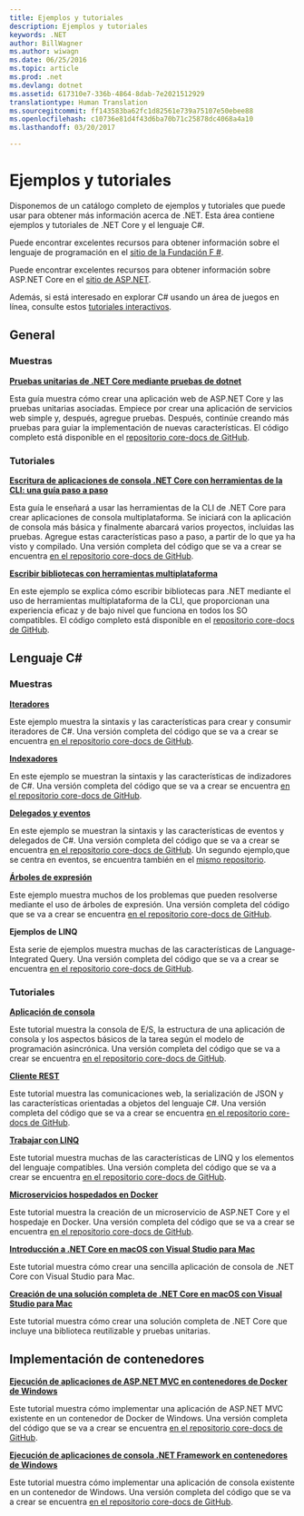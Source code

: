 ```yaml
---
title: Ejemplos y tutoriales
description: Ejemplos y tutoriales
keywords: .NET
author: BillWagner
ms.author: wiwagn
ms.date: 06/25/2016
ms.topic: article
ms.prod: .net
ms.devlang: dotnet
ms.assetid: 617310e7-336b-4864-8dab-7e2021512929
translationtype: Human Translation
ms.sourcegitcommit: ff143583ba62fc1d82561e739a75107e50ebee88
ms.openlocfilehash: c10736e81d4f43d6ba70b71c25878dc4068a4a10
ms.lasthandoff: 03/20/2017

---
```


# <a name="samples-and-tutorials"></a>Ejemplos y tutoriales

Disponemos de un catálogo completo de ejemplos y tutoriales que puede usar para obtener más información acerca de .NET. Esta área contiene ejemplos y tutoriales de .NET Core y el lenguaje C#.

Puede encontrar excelentes recursos para obtener información sobre el lenguaje de programación en el [sitio de la Fundación F #](http://fsharp.org/learn.html). 

Puede encontrar excelentes recursos para obtener información sobre ASP.NET Core en el [sitio de ASP.NET](https://docs.microsoft.com/aspnet/core/tutorials/).

Además, si está interesado en explorar C# usando un área de juegos en línea, consulte estos [tutoriales interactivos](http://go.microsoft.com/fwlink/?LinkId=817234).

## <a name="general"></a>General

### <a name="samples"></a>Muestras

**[Pruebas unitarias de .NET Core mediante pruebas de dotnet](../core/testing/unit-testing-with-dotnet-test.md)**

Esta guía muestra cómo crear una aplicación web de ASP.NET Core y las pruebas unitarias asociadas. Empiece por crear una aplicación de servicios web simple y, después, agregue pruebas. Después, continúe creando más pruebas para guiar la implementación de nuevas características. El código completo está disponible en el [repositorio core-docs de GitHub](https://github.com/dotnet/docs/tree/master/samples/core/getting-started/unit-testing-using-dotnet-test).

### <a name="tutorials"></a>Tutoriales

**[Escritura de aplicaciones de consola .NET Core con herramientas de la CLI: una guía paso a paso](../core/tutorials/using-with-xplat-cli.md)**

Esta guía le enseñará a usar las herramientas de la CLI de .NET Core para crear aplicaciones de consola multiplataforma.  Se iniciará con la aplicación de consola más básica y finalmente abarcará varios proyectos, incluidas las pruebas. Agregue estas características paso a paso, a partir de lo que ya ha visto y compilado. Una versión completa del código que se va a crear se encuentra [en el repositorio core-docs de GitHub](https://github.com/dotnet/docs/tree/master/samples/core/console-apps).

**[Escribir bibliotecas con herramientas multiplataforma](../core/tutorials/libraries.md)**

En este ejemplo se explica cómo escribir bibliotecas para .NET mediante el uso de herramientas multiplataforma de la CLI,  que proporcionan una experiencia eficaz y de bajo nivel que funciona en todos los SO compatibles.
El código completo está disponible en el [repositorio core-docs de GitHub](https://github.com/dotnet/docs/tree/master/samples/framework/libraries/frameworks-library).

## <a name="c-language"></a>Lenguaje C#

### <a name="samples"></a>Muestras

**[Iteradores](../csharp/iterators.md)**

Este ejemplo muestra la sintaxis y las características para crear y consumir iteradores de C#. Una versión completa del código que se va a crear se encuentra [en el repositorio core-docs de GitHub](https://github.com/dotnet/docs/tree/master/samples/csharp/iterators).

**[Indexadores](../csharp/indexers.md)**

En este ejemplo se muestran la sintaxis y las características de indizadores de C#. Una versión completa del código que se va a crear se encuentra [en el repositorio core-docs de GitHub](https://github.com/dotnet/docs/tree/master/samples/csharp/indexers).

**[Delegados y eventos](../csharp/delegates-events.md)**

En este ejemplo se muestran la sintaxis y las características de eventos y delegados de C#. Una versión completa del código que se va a crear se encuentra [en el repositorio core-docs de GitHub](https://github.com/dotnet/docs/tree/master/samples/csharp/delegates-and-events). Un segundo ejemplo,que se centra en eventos, se encuentra también en el [mismo repositorio](https://github.com/dotnet/docs/tree/master/samples/csharp/events).

**[Árboles de expresión](../csharp/expression-trees.md)**

Este ejemplo muestra muchos de los problemas que pueden resolverse mediante el uso de árboles de expresión. Una versión completa del código que se va a crear se encuentra [en el repositorio core-docs de GitHub](https://github.com/dotnet/docs/tree/master/samples/csharp/expression-trees).

**Ejemplos de LINQ**

Esta serie de ejemplos muestra muchas de las características de Language-Integrated Query.  Una versión completa del código que se va a crear se encuentra [en el repositorio core-docs de GitHub](https://github.com/dotnet/docs/tree/master/samples/core/linq/csharp).

### <a name="tutorials"></a>Tutoriales

**[Aplicación de consola](../csharp/tutorials/console-teleprompter.md)**

Este tutorial muestra la consola de E/S, la estructura de una aplicación de consola y los aspectos básicos de la tarea según el modelo de programación asincrónica. Una versión completa del código que se va a crear se encuentra [en el repositorio core-docs de GitHub](https://github.com/dotnet/docs/tree/master/samples/csharp/getting-started/console-teleprompter).

**[Cliente REST](../csharp/tutorials/console-webapiclient.md)**

Este tutorial muestra las comunicaciones web, la serialización de JSON y las características orientadas a objetos del lenguaje C#. Una versión completa del código que se va a crear se encuentra [en el repositorio core-docs de GitHub](https://github.com/dotnet/docs/tree/master/samples/csharp/getting-started/console-webapiclient).

**[Trabajar con LINQ](../csharp/tutorials/working-with-linq.md)**

Este tutorial muestra muchas de las características de LINQ y los elementos del lenguaje compatibles. Una versión completa del código que se va a crear se encuentra [en el repositorio core-docs de GitHub](https://github.com/dotnet/docs/tree/master/samples/csharp/getting-started/console-linq).

**[Microservicios hospedados en Docker](../csharp/tutorials/microservices.md)**

Este tutorial muestra la creación de un microservicio de ASP.NET Core y el hospedaje en Docker. Una versión completa del código que se va a crear se encuentra [en el repositorio core-docs de GitHub](https://github.com/dotnet/docs/tree/master/samples/csharp/getting-started/WeatherMicroservice).

**[Introducción a .NET Core en macOS con Visual Studio para Mac ](../core/tutorials/using-on-mac-vs.md)**

Este tutorial muestra cómo crear una sencilla aplicación de consola de .NET Core con Visual Studio para Mac.

**[Creación de una solución completa de .NET Core en macOS con Visual Studio para Mac](../core/tutorials/using-on-mac-vs-full-solution.md)**

Este tutorial muestra cómo crear una solución completa de .NET Core que incluye una biblioteca reutilizable y pruebas unitarias.

## <a name="deploying-to-containers"></a>Implementación de contenedores

**[Ejecución de aplicaciones de ASP.NET MVC en contenedores de Docker de Windows](../framework/docker/aspnetmvc.md)**

Este tutorial muestra cómo implementar una aplicación de ASP.NET MVC existente en un contenedor de Docker de Windows.
Una versión completa del código que se va a crear se encuentra [en el repositorio core-docs de GitHub](https://github.com/dotnet/docs/tree/master/samples/framework/docker/MVCRandomAnswerGenerator).

**[Ejecución de aplicaciones de consola .NET Framework en contenedores de Windows](../framework/docker/console.md)**

Este tutorial muestra cómo implementar una aplicación de consola existente en un contenedor de Windows. Una versión completa del código que se va a crear se encuentra [en el repositorio core-docs de GitHub](https://github.com/dotnet/docs/tree/master/samples/framework/docker/ConsoleRandomAnswerGenerator).

